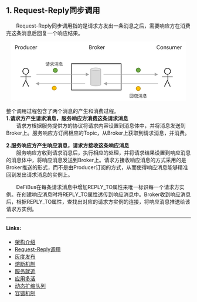## 1. Request-Reply同步调用

&nbsp;&nbsp;&nbsp;&nbsp;&nbsp;&nbsp;
Request-Reply同步调用指的是请求方发出一条消息之后，需要响应方在消费完这条消息后回复一个响应结果。

<div align=center>

![RR](/images/features/RR-call-p1.png)

</div>

整个调用过程包含了两个消息的产生和消费过程。  
**1.请求方产生请求消息，服务响应方消费这条请求消息**  
&nbsp;&nbsp;&nbsp;&nbsp;&nbsp;&nbsp;
请求方根据服务提供方的协议将请求内容设置到消息体中，并将消息发送到Broker上。服务响应方订阅相应的Topic，从Broker上获取到请求消息，并消费。

**2.服务响应方产生响应消息，请求方接收这条响应消息**  
&nbsp;&nbsp;&nbsp;&nbsp;&nbsp;&nbsp;
服务响应方收到请求消息后，执行相应的处理，并将请求结果设置到响应消息的消息体中，将响应消息发送到Broker上。请求方接收响应消息的方式采用的是Broker推送的形式，而不是由Producer订阅的方式，从而使得响应消息能够精准回到发出请求消息的实例上。  

&nbsp;&nbsp;&nbsp;&nbsp;&nbsp;&nbsp;
DeFiBus在每条请求消息中增加REPLY_TO属性来唯一标识每一个请求方实例。在创建响应消息时将REPLY_TO属性透传到响应消息中。Broker收到响应消息后，根据REPLY_TO属性，查找出对应的请求方实例的连接，将响应消息推送给该请求方实例。


---
#### Links:
* [架构介绍](/README.md)
* [Request-Reply调用](cn/features/1-request-response-call.md)
* [灰度发布](cn/features/2-dark-launch.md)
* [熔断机制](cn/features/3-circuit-break-mechanism.md)
* [服务就近](cn/features/4-invoke-service-nearby.md)
* [应用多活](cn/features/5-multi-active.md)
* [动态扩缩队列](cn/features/6-dynamic-adjust-queue.md)
* [容错机制](cn/features/8-fault-tolerant.md)